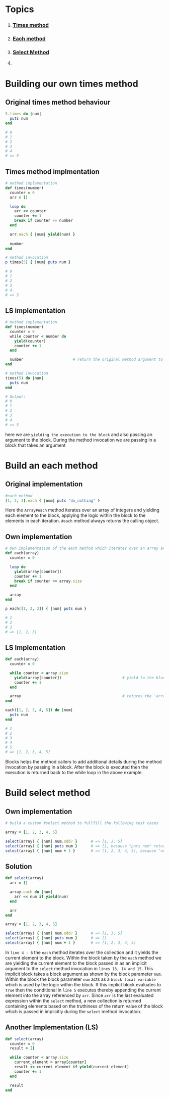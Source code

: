 # Topics

1. ### [Times method](#building-our-own-times-method)

2. ### [Each method](#build-an-each-method)

3. ### [Select Method](#build-select-method)

4. 

# Building our own times method

## Original times method behaviour

```ruby
5.times do |num|
  puts num
end

# 0
# 1
# 2
# 3
# 4
# => 5
```

## Times method implmentation

```ruby
# method implementation
def times(number)
  counter = 0
  arr = []

  loop do
    arr << counter
    counter += 1
    break if counter == number
  end

  arr.each { |num| yield(num) }
  
  number
end

# method invocation
p times(5) { |num| puts num }

# 0
# 1
# 2
# 3
# 4
# => 5
```

## LS implementation

```ruby
# method implementation
def times(number)
  counter = 0
  while counter < number do
    yield(counter)
    counter += 1
  end

  number                      # return the original method argument to match behavior of `Integer#times`
end

# method invocation
times(5) do |num|
  puts num
end

# Output:
# 0
# 1
# 2
# 3
# 4
# => 5
```

here we are `yielding the execution to the block` and also passing an argument to the block. During the method invocation we are passing in a block that takes an argument

# Build an each method

## Original implementation

```ruby
#each method
[1, 2, 3].each { |num| puts "do_nothing" }
```

Here the `Array#each` method iterates over an array of integers and yielding each element to the block, applying the logic within the block to the elements in each iteration. `#each` method always returns the calling object.

## Own implementation

```ruby
# Own implementation of the each method which iterates over an array and displays it while returning the calling object
def each(array)
  counter = 0

  loop do
    yield(array[counter])
    counter += 1
    break if counter == array.size
  end

  array
end

p each([1, 2, 3]) { |num| puts num }

# 1
# 2
# 3
# => [1, 2, 3]
```

## LS Implementation 

```ruby 
def each(array)
  counter = 0

  while counter < array.size
    yield(array[counter])                           # yield to the block, passing in the current element to the block
    counter += 1
  end

  array                                             # returns the `array` parameter, similar in spirit to how `Array#each` returns the caller
end

each([1, 2, 3, 4, 5]) do |num|
  puts num
end

# 1
# 2
# 3
# 4
# 5
# => [1, 2, 3, 4, 5]
```

Blocks helps the method callers to add additional details during the method invocation by passing in a block. After the block is executed then the execution is returned back to the while loop in the above example.

# Build select method

## Own implementation

```ruby
# build a custom #select method to fullfill the following test cases

array = [1, 2, 3, 4, 5]

select(array) { |num| num.odd? }      # => [1, 3, 5]
select(array) { |num| puts num }      # => [], because "puts num" returns nil and evaluates to false
select(array) { |num| num + 1 }       # => [1, 2, 3, 4, 5], because "num + 1" evaluates to true
```

## Solution

```ruby
def select(array)
  arr = []

  array.each do |num|
    arr << num if yield(num)
  end

  arr
end

array = [1, 2, 3, 4, 5]

select(array) { |num| num.odd? }      # => [1, 3, 5]
select(array) { |num| puts num }      # => []
select(array) { |num| num + 1 }       # => [1, 2, 3, 4, 5]
```

In `line 4 - 6` the `each` method iterates over the collection and it yields the current element to the block. Within the block taken by the `each` method we are yielding the current element to the block passed in as an implicit argument to the `select` method invocation in `lines 13, 14 and 15`. This implicit block  takes a block argument as shown by the block parameter `num`. Within the block the block parameter `num` acts as a `block local variable` which is used by the logic within the block. If this implict block evaluates to `true` then the conditional in `line 5` executes thereby appending the current element into the array referenced by `arr`. Since `arr` is the last evaluated expression within the `select` method, a new collection is returned containing elements based on the truthiness of the return value of the block which is passed in implicitly during the `select` method invocation.

## Another Implementation (LS)

```ruby
def select(array)
  counter = 0
  result = []

  while counter < array.size
    current_element = array[counter]
    result << current_element if yield(current_element)
    counter += 1
  end

  result
end
```



